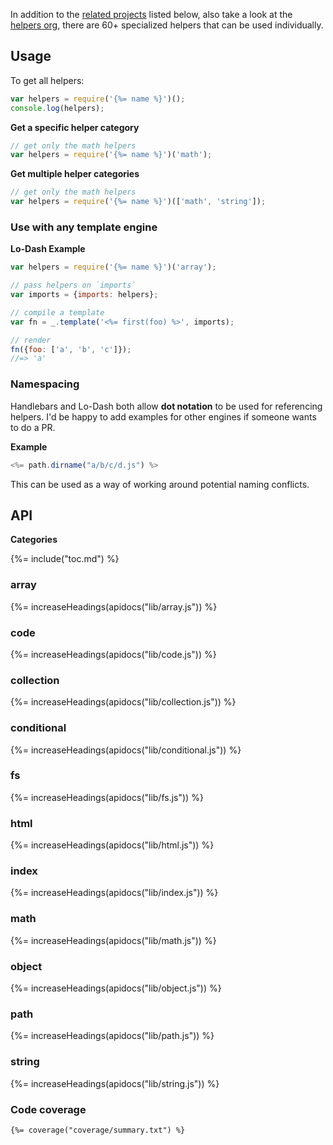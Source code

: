 In addition to the [related projects](#related-projects) listed below, also take a look at the [helpers org](https://github.com/helpers), there are 60+ specialized helpers that can be used individually.

## Usage

To get all helpers:

```js
var helpers = require('{%= name %}')();
console.log(helpers);
```

**Get a specific helper category**

```js
// get only the math helpers
var helpers = require('{%= name %}')('math');
```

**Get multiple helper categories**

```js
// get only the math helpers
var helpers = require('{%= name %}')(['math', 'string']);
```

### Use with any template engine

**Lo-Dash Example**

```js
var helpers = require('{%= name %}')('array');

// pass helpers on `imports`
var imports = {imports: helpers};

// compile a template
var fn = _.template('<%= first(foo) %>', imports);

// render
fn({foo: ['a', 'b', 'c']});
//=> 'a'
```

### Namespacing 

Handlebars and Lo-Dash both allow **dot notation** to be used for referencing helpers. I'd be happy to add examples for other engines if someone wants to do a PR.

**Example**

```js
<%= path.dirname("a/b/c/d.js") %>
```

This can be used as a way of working around potential naming conflicts. 

## API

**Categories**

{%= include("toc.md") %}

### array

{%= increaseHeadings(apidocs("lib/array.js")) %}

### code

{%= increaseHeadings(apidocs("lib/code.js")) %}

### collection

{%= increaseHeadings(apidocs("lib/collection.js")) %}

### conditional

{%= increaseHeadings(apidocs("lib/conditional.js")) %}

### fs

{%= increaseHeadings(apidocs("lib/fs.js")) %}

### html

{%= increaseHeadings(apidocs("lib/html.js")) %}

### index

{%= increaseHeadings(apidocs("lib/index.js")) %}

### math

{%= increaseHeadings(apidocs("lib/math.js")) %}

### object

{%= increaseHeadings(apidocs("lib/object.js")) %}

### path

{%= increaseHeadings(apidocs("lib/path.js")) %}

### string

{%= increaseHeadings(apidocs("lib/string.js")) %}

### Code coverage

```
{%= coverage("coverage/summary.txt") %}
```

[path]: https://nodejs.org/api/path.html
